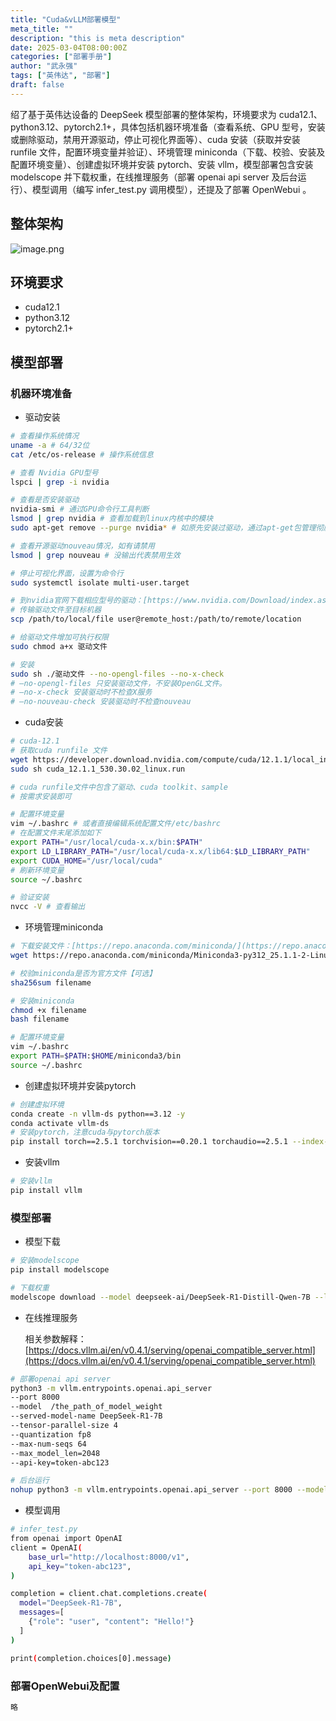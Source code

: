 ```yaml
---
title: "Cuda&vLLM部署模型"
meta_title: ""
description: "this is meta description"
date: 2025-03-04T08:00:00Z
categories: ["部署手册"]
author: "武永强"
tags: ["英伟达", "部署"]
draft: false
---
```


绍了基于英伟达设备的 DeepSeek 模型部署的整体架构，环境要求为 cuda12.1、python3.12、pytorch2.1+，具体包括机器环境准备（查看系统、GPU 型号，安装或删除驱动，禁用开源驱动，停止可视化界面等）、cuda 安装（获取并安装 runfile 文件，配置环境变量并验证）、环境管理 miniconda（下载、校验、安装及配置环境变量）、创建虚拟环境并安装 pytorch、安装 vllm，模型部署包含安装 modelscope 并下载权重，在线推理服务（部署 openai api server 及后台运行）、模型调用（编写 infer_test.py 调用模型），还提及了部署 OpenWebui 。

## 整体架构

![image.png](/images/n_0.png)

## 环境要求

- cuda12.1
- python3.12
- pytorch2.1+
  

## 模型部署

### 机器环境准备

- 驱动安装

```bash
# 查看操作系统情况
uname -a # 64/32位
cat /etc/os-release # 操作系统信息

# 查看 Nvidia GPU型号
lspci | grep -i nvidia

# 查看是否安装驱动
nvidia-smi # 通过GPU命令行工具判断
lsmod | grep nvidia # 查看加载到linux内核中的模块
sudo apt-get remove --purge nvidia* # 如原先安装过驱动，通过apt-get包管理彻底删除nvidia包与配置文件

# 查看开源驱动nouveau情况，如有请禁用
lsmod | grep nouveau # 没输出代表禁用生效

# 停止可视化界面，设置为命令行
sudo systemctl isolate multi-user.target

# 到nvidia官网下载相应型号的驱动：[https://www.nvidia.com/Download/index.aspx?lang=en-us](https://www.nvidia.com/Download/index.aspx?lang=en-us)
# 传输驱动文件至目标机器
scp /path/to/local/file user@remote_host:/path/to/remote/location

# 给驱动文件增加可执行权限
sudo chmod a+x 驱动文件

# 安装
sudo sh ./驱动文件 --no-opengl-files --no-x-check
# –no-opengl-files 只安装驱动文件，不安装OpenGL文件。
# –no-x-check 安装驱动时不检查X服务
# –no-nouveau-check 安装驱动时不检查nouveau
```

- cuda安装

```bash
# cuda-12.1
# 获取cuda runfile 文件
wget https://developer.download.nvidia.com/compute/cuda/12.1.1/local_installers/cuda_12.1.1_530.30.02_linux.run
sudo sh cuda_12.1.1_530.30.02_linux.run

# cuda runfile文件中包含了驱动、cuda toolkit、sample
# 按需求安装即可

# 配置环境变量
vim ~/.bashrc # 或者直接编辑系统配置文件/etc/bashrc
# 在配置文件末尾添加如下
export PATH="/usr/local/cuda-x.x/bin:$PATH"
export LD_LIBRARY_PATH="/usr/local/cuda-x.x/lib64:$LD_LIBRARY_PATH"
export CUDA_HOME="/usr/local/cuda"
# 刷新环境变量
source ~/.bashrc

# 验证安装
nvcc -V # 查看输出
```

- 环境管理miniconda

```bash
# 下载安装文件：[https://repo.anaconda.com/miniconda/](https://repo.anaconda.com/miniconda/)
wget https://repo.anaconda.com/miniconda/Miniconda3-py312_25.1.1-2-Linux-x86_64.sh

# 校验miniconda是否为官方文件【可选】
sha256sum filename

# 安装miniconda
chmod +x filename
bash filename

# 配置环境变量
vim ~/.bashrc
export PATH=$PATH:$HOME/miniconda3/bin
source ~/.bashrc
```

- 创建虚拟环境并安装pytorch

```bash
# 创建虚拟环境
conda create -n vllm-ds python==3.12 -y
conda activate vllm-ds
# 安装pytorch，注意cuda与pytorch版本
pip install torch==2.5.1 torchvision==0.20.1 torchaudio==2.5.1 --index-url https://download.pytorch.org/whl/cu121
```

- 安装vllm

```bash
# 安装vllm
pip install vllm
```

### 模型部署

- 模型下载

```bash
# 安装modelscope
pip install modelscope

# 下载权重
modelscope download --model deepseek-ai/DeepSeek-R1-Distill-Qwen-7B --local_dir ./ds-weight/
```

- 在线推理服务
    
    相关参数解释：[https://docs.vllm.ai/en/v0.4.1/serving/openai_compatible_server.html](https://docs.vllm.ai/en/v0.4.1/serving/openai_compatible_server.html)
    

```bash
# 部署openai api server
python3 -m vllm.entrypoints.openai.api_server 
--port 8000 
--model  /the_path_of_model_weight 
--served-model-name DeepSeek-R1-7B  
--tensor-parallel-size 4 
--quantization fp8 
--max-num-seqs 64 
--max_model_len=2048
--api-key=token-abc123

# 后台运行
nohup python3 -m vllm.entrypoints.openai.api_server --port 8000 --model  /home/ubuntu/ds-7b --served-model-name DeepSeek-R1-7B  --tensor-parallel-size 4 --quantization fp8 --max-num-seqs 64 --max_model_len=2048 --api-key=token-abc123 --gpu-memory-utilization=0.9 > ./ds_infer.log 2>&1 &

```

- 模型调用

```bash
# infer_test.py
from openai import OpenAI
client = OpenAI(
    base_url="http://localhost:8000/v1",
    api_key="token-abc123",
)

completion = client.chat.completions.create(
  model="DeepSeek-R1-7B",
  messages=[
    {"role": "user", "content": "Hello!"}
  ]
)

print(completion.choices[0].message)
```

### 部署OpenWebui及配置

```bash
略
```
